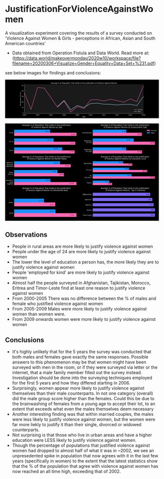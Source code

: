 # JustificationForViolenceAgainstWomen
A visualization experiment covering the results of a survey conducted on 'Violence Against Women &amp; Girls - perceptions in African, Asian and South American countries'
- Data obtained from Operation Fistula and Data World. Read more at: (https://data.world/makeovermonday/2020w10/workspace/file?filename=20200306+Visualize+Gender+Equality+Data+Set+%231.pdf)

see below images for findings and conclusions:

![alt text](https://github.com/Cassandra-Simmons/JustificationForViolenceAgainstWomen/blob/main/results.png)

![alt text](https://github.com/Cassandra-Simmons/JustificationForViolenceAgainstWomen/blob/main/subplots.JPG)

## Observations
- People in rural areas are more likely to justify violence against women
- People under the age of 24 are more likely to justify violence against women
- The lower the level of education a person has, the more likely they are to justify violence against women
- People 'employed for kind' are more likely to justify violence against women
- Almost half the people surveyed in Afghanistan, Tajikistan, Morocco, Eritrea and Timor-Leste find at least one reason to justify violence against women
- From 2000-2005 There was no difference between the % of males and female who justified violence against women
- From 2005-2009 Males were more likely to justify violence against women than women were.
- From 2009 onwards women were more likely to justify violence against women

## Conclusions
- It's highly unlikely that for the 5 years the survey was conducted that both males and females gave exactly the same responses. Possible answers to this phenomenon may be that women might have been surveyed with men in the room, or if they were surveyed via letter or the internet, that a male family member filled out the survey instead. Investigation should be done into the surveying techniques employed for the first 5 years and how they differed starting in 2006.
- Surprisingly, women appear more likely to justify violence against themselves than their male counterparts. In not one category (overall) did the male group score higher than the females. Could this be due to the brainwashing of females from a young age to accept their lot, to an extent that exceeds what even the males themselves deem necessary
- Another interesting finding was that within married couples, the males were less likely to justify violence against women, but the women were far more liekly to justify it than their single, divorced or widowed counterparts.
- Not surprising is that those who live in urban areas and have a higher education were LESS likely to justify violence against women.
- Though the percentage of populations that justified violence against women had dropped to almost half of what it was in ~2002, we see an unpresedented spike in population that now agrees with it in the last few years (specifically in women) to the extent that the latest statistics show that the % of the population that agree with violence against women has now reached an all time high, exceeding that of 2002.
